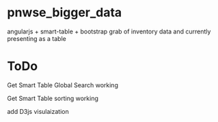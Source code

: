 pnwse_bigger_data
=================

angularjs + smart-table + bootstrap grab of inventory data and currently presenting as a table

ToDo
=================

Get Smart Table Global Search working

Get Smart Table sorting working

add D3js visulaization
